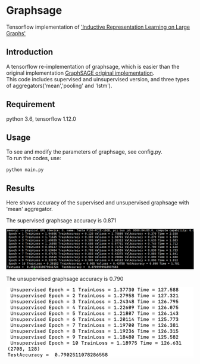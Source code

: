 # Graphsage
Tensorflow implementation of ['Inductive Representation Learning on Large Graphs'](http://papers.nips.cc/paper/6703-inductive-representation-learning-on-large-graphs)   

## Introduction
A tensorflow re-implementation of graphsage, which is easier than the original implementation [GraphSAGE original implementation](https://github.com/williamleif/GraphSAGE).   
This code includes supervised and uinsupervised version, and three types of aggregators('mean','pooling' and 'lstm').   

## Requirement
python 3.6, tensorflow 1.12.0   

## Usage   
To see and modify the parameters of graphsage, see config.py.   
To run the codes, use:   
```
python main.py
```

## Results
Here shows accuracy of the supervised and unsupervised graphsage with 'mean' aggregator.   

The supervised graphsage accuracy is 0.871    

![](sup.png)

   

The unsupervised graphsage accuracy is 0.790    

![](unsup.png)




